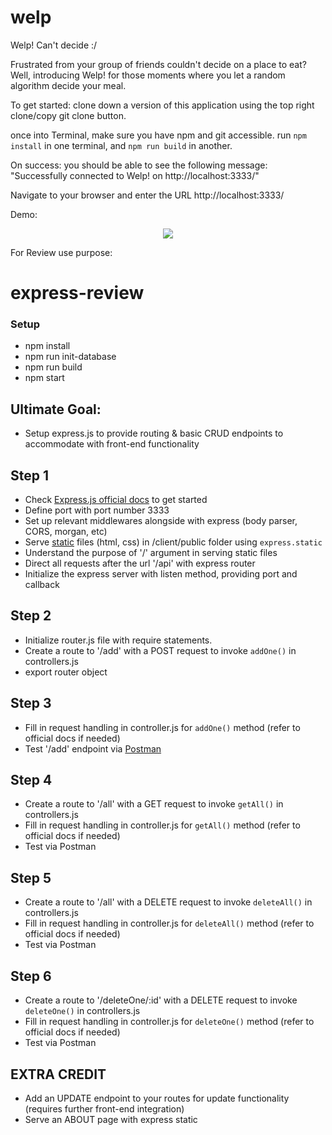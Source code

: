 # welp
Welp! Can't decide :/


Frustrated from your group of friends  couldn't decide on a place to eat? 
Well, introducing Welp! for those moments where you let a random algorithm decide your meal.

To get started: clone down a version of this application using the top right clone/copy git clone button.

once into Terminal, make sure you have npm and git accessible.
run ```npm install``` in one terminal, and ```npm run build``` in another.

On success: you should be able to see the following message: "Successfully connected to Welp! on http://localhost:3333/"

Navigate to your browser and enter the URL http://localhost:3333/

Demo:
<p align="center"><img src="https://welpassets.s3-us-west-1.amazonaws.com/demo.gif"/></p>
For Review use purpose:

# express-review

### Setup
- npm install
- npm run init-database
- npm run build
- npm start

## Ultimate Goal:
- Setup express.js to provide routing & basic CRUD endpoints to accommodate with front-end functionality

## Step 1
- Check [Express.js official docs](https://expressjs.com/en/api.html) to get started
- Define port with port number 3333
- Set up relevant middlewares alongside with express (body parser, CORS, morgan, etc)
- Serve [static](https://expressjs.com/en/starter/static-files.html) files (html, css) in /client/public folder using ```express.static```
- Understand the purpose of '/' argument in serving static files
- Direct all requests after the url '/api' with express router
- Initialize the express server with listen method, providing port and callback

## Step 2
- Initialize router.js file with require statements.
- Create a route to '/add' with a POST request to invoke ```addOne()``` in controllers.js
- export router object

## Step 3
- Fill in request handling in controller.js for ```addOne()``` method (refer to official docs if needed)
- Test '/add' endpoint via [Postman](https://www.postman.com/downloads/)

## Step 4
- Create a route to '/all' with a GET request to invoke ```getAll()``` in controllers.js
- Fill in request handling in controller.js for ```getAll()``` method (refer to official docs if needed)
- Test via Postman

## Step 5
- Create a route to '/all' with a DELETE request to invoke ```deleteAll()``` in controllers.js
- Fill in request handling in controller.js for ```deleteAll()``` method (refer to official docs if needed)
- Test via Postman

## Step 6
- Create a route to '/deleteOne/:id' with a DELETE request to invoke ```deleteOne()``` in controllers.js
- Fill in request handling in controller.js for ```deleteOne()``` method (refer to official docs if needed)
- Test via Postman

## EXTRA CREDIT
- Add an UPDATE endpoint to your routes for update functionality (requires further front-end integration)
- Serve an ABOUT page with express static
